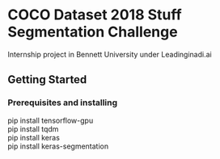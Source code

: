 # COCO Dataset 2018 Stuff Segmentation Challenge

Internship project in Bennett University under Leadinginadi.ai

## Getting Started



### Prerequisites and installing

pip install tensorflow-gpu<br/>
pip install tqdm<br/>
pip install keras<br/>
pip install keras-segmentation<br/>



